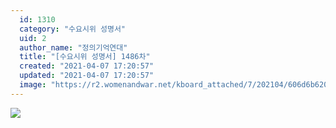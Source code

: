 ```yaml
---
  id: 1310
  category: "수요시위 성명서"
  uid: 2
  author_name: "정의기억연대"
  title: "[수요시위 성명서] 1486차"
  created: "2021-04-07 17:20:57"
  updated: "2021-04-07 17:20:57"
  image: "https://r2.womenandwar.net/kboard_attached/7/202104/606d6b620e1732541097.jpg"
---
```

![](https://r2.womenandwar.net/kboard_attached/7/202104/606d6b620e1732541097.jpg)
